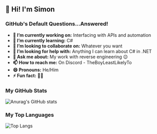 ## 👋 Hi! I'm Simon

### GitHub's Default Questions...Answered!

- **🔭 I’m currently working on:** Interfacing with APIs and automation
- **🌱 I’m currently learning:** C#
- **👯 I’m looking to collaborate on:** Whatever you want
- **🤔 I’m looking for help with:** Anything I can learn about C# in .NET
- **💬 Ask me about:** My work with reverse engineering 😉
- **📫 How to reach me:** On Discord - TheBoyLeastLikelyTo
- **😄 Pronouns:** He/Him
- **⚡ Fun fact:** 🏳‍🌈

### My GitHub Stats
![Anurag's GitHub stats](https://github-readme-stats.vercel.app/api?username=TheBoyLeastLikelyTo&show_icons=true)
### My Top Languages
![Top Langs](https://github-readme-stats.vercel.app/api/top-langs/?username=TheBoyLeastLikelyTo&layout=compact)

